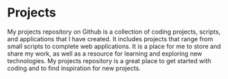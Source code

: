 # Projects

My projects repository on Github is a collection of coding projects, scripts, and applications that I have created. It includes projects that range from small scripts to complete web applications. It is a place for me to store and share my work, as well as a resource for learning and exploring new technologies. My projects repository is a great place to get started with coding and to find inspiration for new projects.

